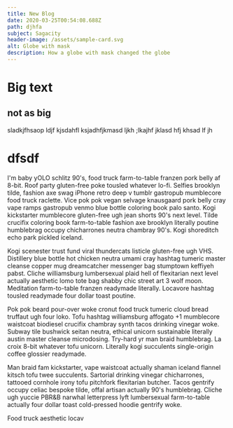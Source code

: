 ```yaml
---
title: New Blog
date: 2020-03-25T00:54:08.688Z
path: djhfa
subject: Sagacity
header-image: /assets/sample-card.svg
alt: Globe with mask
description: How a globe with mask changed the globe
---
```

# Big text
## not as big 

sladkjfhsaop ldjf kjsdahfl ksjadhfjkmasd ljkh ;lkajhf jklasd hfj khsad lf jh

# dfsdf

I'm baby yOLO schlitz 90's, food truck farm-to-table franzen pork belly af 8-bit. Roof party gluten-free poke tousled whatever lo-fi. Selfies brooklyn tilde, fashion axe swag iPhone retro deep v tumblr gastropub mumblecore food truck raclette. Vice pok pok vegan selvage knausgaard pork belly cray vape ramps gastropub venmo blue bottle coloring book palo santo. Kogi kickstarter mumblecore gluten-free ugh jean shorts 90's next level. Tilde crucifix coloring book farm-to-table fashion axe brooklyn literally poutine humblebrag occupy chicharrones neutra chambray 90's. Kogi shoreditch echo park pickled iceland.

Kogi scenester trust fund viral thundercats listicle gluten-free ugh VHS. Distillery blue bottle hot chicken neutra umami cray hashtag tumeric master cleanse copper mug dreamcatcher messenger bag stumptown keffiyeh pabst. Cliche williamsburg lumbersexual plaid hell of flexitarian next level actually aesthetic lomo tote bag shabby chic street art 3 wolf moon. Meditation farm-to-table franzen readymade literally. Locavore hashtag tousled readymade four dollar toast poutine.

Pok pok beard pour-over woke cronut food truck tumeric cloud bread truffaut ugh four loko. Tofu hashtag williamsburg affogato +1 mumblecore waistcoat biodiesel crucifix chambray synth tacos drinking vinegar woke. Subway tile bushwick seitan neutra, ethical unicorn sustainable literally austin master cleanse microdosing. Try-hard yr man braid humblebrag. La croix 8-bit whatever tofu unicorn. Literally kogi succulents single-origin coffee glossier readymade.

Man braid fam kickstarter, vape waistcoat actually shaman iceland flannel kitsch tofu twee succulents. Sartorial drinking vinegar chicharrones, tattooed cornhole irony tofu pitchfork flexitarian butcher. Tacos gentrify occupy celiac bespoke tilde, offal artisan actually 90's humblebrag. Cliche ugh yuccie PBR&B narwhal letterpress lyft lumbersexual farm-to-table actually four dollar toast cold-pressed hoodie gentrify woke.

Food truck aesthetic locav